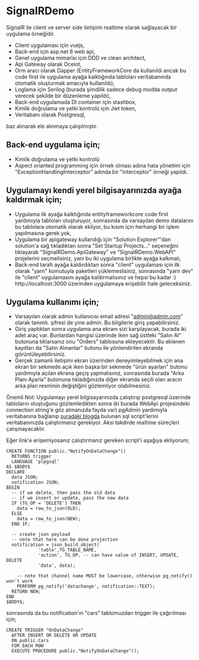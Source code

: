 # SignalRDemo

SignalR ile client ve server side iletişimi realtime olarak sağlayacak bir uygulama örneğidir. 

- Client uygulaması için vuejs,
- Back-end için asp.net 6 web api,
- Genel uygulama mimarisi için DDD ve clean architect,
- Api Gateway olarak Ocelot,
- Orm aracı olarak Dapper (EntityFrameworkCore da kullanıldı ancak bu code first ile uygulama ayağa kalktığında tabloları veritabanında otomatik oluşturmak amacıyla kullanıldı),
- Loglama için Serilog (burada şimdilik sadece debug modda output verecek şekilde bir düzenleme yapıldı),
- Back-end uygulamada DI container için stashbox,
- Kimlik doğrulama ve yetki kontrolü için Jwt token,
- Veritabanı olarak Postgresql,

baz alınarak ele alınmaya çalışılmıştır.

## Back-end uygulama için;

- Kimlik doğrulama ve yetki kontrolü
- Aspect orianted programming için örnek olması adına hata yönetimi için "ExceptionHandlingInterceptor" adında bir "interceptor" örneği yapıldı.

## Uygulamayı kendi yerel bilgisayarınızda ayağa kaldırmak için;

- Uygulama ilk ayağa kalktığında entityframeworkcore code first yardımıyla tabloları oluşturuyor, sonrasında da varsayılan demo datalarını bu tablolara otomatik olarak ekliyor, bu kısım için herhangi bir işlem yapılmasına gerek yok,
- Uygulama bir apigateway kullandığı için "Solution Explorer"'dan solution'a sağ tıkladıktan sonra "Set Startup Projects..." seçeneğini tıklayarak "SignalRDemo.ApiGateway" ve "SignalRDemo.WebAPI" projelerini seçmelisiniz, yani bu iki uygulama birlikte ayağa kalkmalı,
- Back-end tarafı ayağa kaldırdıktan sonra "client" uygulaması için ilk olarak "yarn" komutuyla paketleri yüklemeslisiniz, sonrasında "yarn dev" ile "client" uygulamasını ayağa kaldırmalısınız ve hepsi bu kadar :) http://localhost:3000 üzerinden uygulamaya erişebilir hale geleceksiniz.

## Uygulama kullanımı için;

- Varsayılan olarak admin kullanıcısı email adresi "admin@admin.com" olarak tanımlı. şifresi de yine admin. Bu bilgilerle giriş yapabilirsiniz.
- Giriş yaptıktan sonra uygulama ana ekranı sizi karşılayacak, burada iki adet araç var. Bunlardan hangisi üzerinde iken sağ üstteki "Satın Al" butonuna tıklarsanız onu "Orders" tablosuna ekleyecektir. Bu eklenen kayıtları da "Satın Alınanlar" butonu ile yönlendirilen ekranda görüntüleyebilirsiniz.
- Gerçek zamanlı iletişimi ekran üzerinden deneyimleyebilmek için ana ekran bir sekmede açık iken başka bir sekmede "ürün ayarları" butonu yardımıyla açılan ekrana geçiş yapmalısınız, sonrasında burada "Arka Planı Ayarla" butonuna tıkladığınızda diğer ekranda seçili olan aracın arka plan resminin değiştiğini gözlemliyor olabilmesiniz.

Önemli Not: Uygulamayı yerel bilgisayarınızda çalıştırıp postgresql üzerinde tabloların oluştuğunu gözlemledikten sonra (ki burada WebApi projesindeki connection string'e göz atmanızda fayda var) pgAdmin yardımıyla veritabanına bağlanıp [şuradaki blogda](https://www.graymatterdeveloper.com/2019/12/02/listening-events-postgresql/) bulunan sql script'lerini veritabanınızda çalıştırmanız gerekiyor. Aksi takdirde realtime süreçleri çalışmayacaktır.

Eğer link'e erişemiyosanız çalıştırmanız gereken script'i aşağıya ekliyorum;

```
CREATE FUNCTION public."NotifyOnDataChange"()
  RETURNS trigger
  LANGUAGE 'plpgsql'
AS $BODY$ 
DECLARE 
  data JSON;
  notification JSON;
BEGIN
  -- if we delete, then pass the old data
  -- if we insert or update, pass the new data
  IF (TG_OP = 'DELETE') THEN
    data = row_to_json(OLD);
  ELSE
    data = row_to_json(NEW);
  END IF;

  -- create json payload
  -- note that here can be done projection 
  notification = json_build_object(
            'table',TG_TABLE_NAME,
            'action', TG_OP, -- can have value of INSERT, UPDATE, DELETE
            'data', data);  
            
    -- note that channel name MUST be lowercase, otherwise pg_notify() won't work
    PERFORM pg_notify('datachange', notification::TEXT);
  RETURN NEW;
END
$BODY$;
```

sonrasında da bu notification'ın "cars" tablomuzdan trigger ile çağırılması için;

```
CREATE TRIGGER "OnDataChange"
  AFTER INSERT OR DELETE OR UPDATE 
  ON public.Cars
  FOR EACH ROW
  EXECUTE PROCEDURE public."NotifyOnDataChange"();
```
